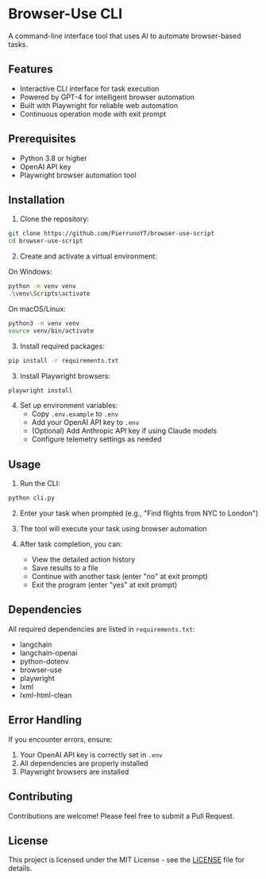 # Browser-Use CLI

A command-line interface tool that uses AI to automate browser-based tasks.

## Features

- Interactive CLI interface for task execution
- Powered by GPT-4 for intelligent browser automation
- Built with Playwright for reliable web automation
- Continuous operation mode with exit prompt

## Prerequisites

- Python 3.8 or higher
- OpenAI API key
- Playwright browser automation tool

## Installation

1. Clone the repository:
```bash
git clone https://github.com/PierrunoYT/browser-use-script
cd browser-use-script
```

2. Create and activate a virtual environment:

On Windows:
```bash
python -m venv venv
.\venv\Scripts\activate
```

On macOS/Linux:
```bash
python3 -m venv venv
source venv/bin/activate
```

3. Install required packages:
```bash
pip install -r requirements.txt
```

3. Install Playwright browsers:
```bash
playwright install
```

4. Set up environment variables:
   - Copy `.env.example` to `.env`
   - Add your OpenAI API key to `.env`
   - (Optional) Add Anthropic API key if using Claude models
   - Configure telemetry settings as needed

## Usage

1. Run the CLI:
```bash
python cli.py
```

2. Enter your task when prompted (e.g., "Find flights from NYC to London")

3. The tool will execute your task using browser automation

4. After task completion, you can:
   - View the detailed action history
   - Save results to a file
   - Continue with another task (enter "no" at exit prompt)
   - Exit the program (enter "yes" at exit prompt)

## Dependencies

All required dependencies are listed in `requirements.txt`:
- langchain
- langchain-openai
- python-dotenv
- browser-use
- playwright
- lxml
- lxml-html-clean

## Error Handling

If you encounter errors, ensure:
1. Your OpenAI API key is correctly set in `.env`
2. All dependencies are properly installed
3. Playwright browsers are installed

## Contributing

Contributions are welcome! Please feel free to submit a Pull Request.

## License

This project is licensed under the MIT License - see the [LICENSE](LICENSE) file for details.
